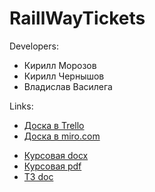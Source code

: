# RaillWayTickets

Developers:
  * Кирилл Морозов
  * Кирилл Чернышов
  * Владислав Василега

Links:
  * [Доска в Trello](https://trello.com/b/Ta5Iq7rz/raillwaytickets)
  * [Доска в miro.com](https://miro.com/app/board/o9J_kukBD30=/)

  - [Курсовая docx](https://github.com/KirillChernyshov/RaillWayTickets/RWT_Project_(1).docx)
  - [Курсовая pdf](https://github.com/KirillChernyshov/RaillWayTickets/RWT_Project_(2).pdf)
  - [ТЗ doc](https://github.com/KirillChernyshov/RaillWayTickets/Техническое_задание.docx)
